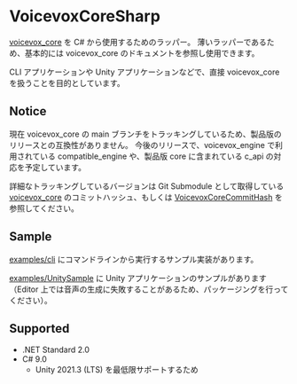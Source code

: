  # VoicevoxCoreSharp

[voicevox_core](https://github.com/voicevox/voicevox_core) を C# から使用するためのラッパー。
薄いラッパーであるため、基本的には voicevox_core のドキュメントを参照し使用できます。

CLI アプリケーションや Unity アプリケーションなどで、直接 voicevox_core を扱うことを目的としています。

## Notice

現在 voicevox_core の main ブランチをトラッキングしているため、製品版のリリースとの互換性がありません。
今後のリリースで、voicevox_engine で利用されている compatible_engine や、製品版 core に含まれている c_api の対応を予定しています。

詳細なトラッキングしているバージョンは Git Submodule として取得している [voicevox_core](./binding/voicevox_core) のコミットハッシュ、もしくは [VoicevoxCoreCommitHash](./src/VoicevoxCoreSharp.Core/VoicevoxCoreSharp.Core.Metas.props) を参照してください。

## Sample

[examples/cli](./examples/cli) にコマンドラインから実行するサンプル実装があります。

[examples/UnitySample](./examples/UnitySample) に Unity アプリケーションのサンプルがあります（Editor 上では音声の生成に失敗することがあるため、パッケージングを行ってください）。

## Supported

- .NET Standard 2.0
- C# 9.0
  - Unity 2021.3 (LTS) を最低限サポートするため
